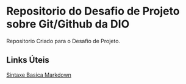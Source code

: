 # Repositorio do Desafio de Projeto sobre Git/Github da DIO
Repositorio Criado para o Desafio de Projeto.

## Links Úteis
[Sintaxe Basica Markdown](http://www.markdownguide.org/basic-syntax/)
